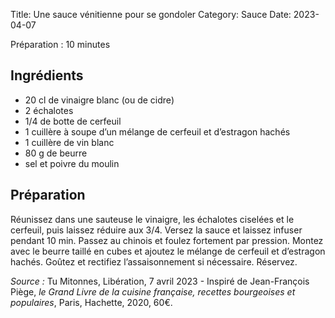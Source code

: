 Title: Une sauce vénitienne pour se gondoler
Category: Sauce
Date: 2023-04-07

Préparation : 10 minutes

## Ingrédients

* 20 cl de vinaigre blanc (ou de cidre)
* 2 échalotes
* 1/4 de botte de cerfeuil
* 1 cuillère à soupe d’un mélange de cerfeuil et d’estragon hachés
* 1 cuillère de vin blanc
* 80 g de beurre
* sel et poivre du moulin

## Préparation

Réunissez dans une sauteuse le vinaigre, les échalotes ciselées et le cerfeuil, puis laissez
réduire aux 3/4. Versez la sauce et laissez infuser pendant 10 min. Passez au chinois et foulez
fortement par pression. Montez avec le beurre taillé en cubes et ajoutez le mélange de cerfeuil et
d’estragon hachés. Goûtez et rectifiez l’assaisonnement si nécessaire. Réservez.

*Source :* Tu Mitonnes, Libération, 7 avril 2023 - Inspiré de Jean-François Piège, *le Grand Livre de la cuisine française, recettes bourgeoises et populaires*, Paris, Hachette, 2020, 60€.

